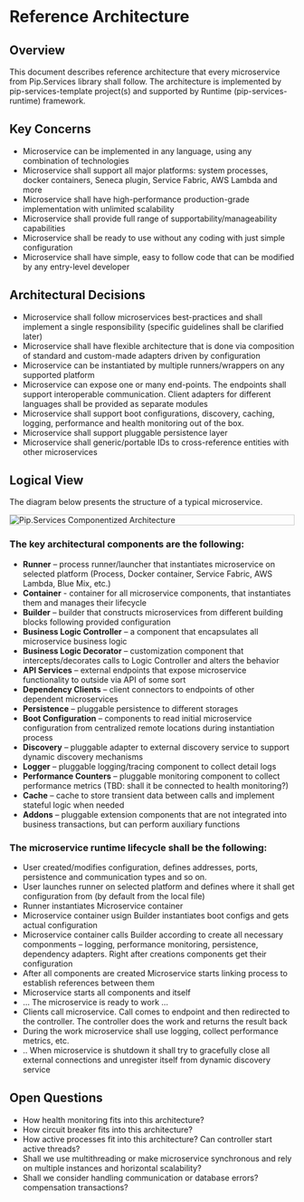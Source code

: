 # Reference Architecture

## Overview

This document describes reference architecture that every microservice from Pip.Services library shall follow.
The architecture is implemented by pip-services-template project(s) and supported by Runtime (pip-services-runtime) framework.

## Key Concerns

- Microservice can be implemented in any language, using any combination of technologies
- Microservice shall support all major platforms: system processes, docker containers, Seneca plugin, Service Fabric, AWS Lambda and more
- Microservice shall have high-performance production-grade implementation with unlimited scalability
- Microservice shall provide full range of supportability/manageability capabilities
- Microservice shall be ready to use without any coding with just simple configuration
- Microservice shall have simple, easy to follow code that can be modified by any entry-level developer

## Architectural Decisions

- Microservice shall follow microservices best-practices and shall implement a single responsibility (specific guidelines shall be clarified later)
- Microservice shall have flexible architecture that is done via composition of standard and custom-made adapters driven by configuration
- Microservice can be instantiated by multiple runners/wrappers on any supported platform
- Microservice can expose one or many end-points. The endpoints shall support interoperable communication. Client adapters for different languages shall be provided as separate modules
- Microservice shall support boot configurations, discovery, caching, logging, performance and health monitoring out of the box.
- Microservice shall support pluggable persistence layer
- Microservice shall generic/portable IDs to cross-reference entities with other microservices

## Logical View

The diagram below presents the structure of a typical microservice.

<div style="border: 1px solid #ccc">
  <img src="https://github.com/pip-services/pip-services/blob/master/design/ComponentizedArchitecture.png" alt="Pip.Services Componentized Architecture" style="display:block;">
</div>

### The key architectural components are the following:

- **Runner** – process runner/launcher that instantiates microservice on selected platform (Process, Docker container, Service Fabric, AWS Lambda, Blue Mix, etc.)
- **Container** - container for all microservice components, that instantiates them and manages their lifecycle
- **Builder** – builder that constructs microservices from different building blocks following provided configuration
- **Business Logic Controller** – a component that encapsulates all microservice business logic
- **Business Logic Decorator** – customization component that intercepts/decorates calls to Logic Controller and alters the behavior
- **API Services** – external endpoints that expose microservice functionality to outside via API of some sort
- **Dependency Clients** – client connectors to endpoints of other dependent microservices
- **Persistence** – pluggable persistence to different storages
- **Boot Configuration** – components to read initial microservice configuration from centralized remote locations during instantiation process
- **Discovery** – pluggable adapter to external discovery service to support dynamic discovery mechanisms
- **Logger** – pluggable logging/tracing component to collect detail logs
- **Performance Counters** – pluggable monitoring component to collect performance metrics (TBD: shall it be connected to health monitoring?)
- **Cache** – cache to store transient data between calls and implement stateful logic when needed
- **Addons** – pluggable extension components that are not integrated into business transactions, but can perform auxiliary functions 

### The microservice runtime lifecycle shall be the following:

- User created/modifies configuration, defines addresses, ports, persistence and communication types and so on.
- User launches runner on selected platform and defines where it shall get configuration from (by default from the local file)
- Runner instantiates Microservice container
- Microservice container usign Builder instantiates boot configs and gets actual configuration
- Microservice container calls Builder according to create all necessary componments – logging, performance monitoring, persistence, dependency adapters. Right after creations components get their configuration
- After all components are created Microservice starts linking process to establish references between them
- Microservice starts all components and itself
- … The microservice is ready to work …
- Clients call microservice. Call comes to endpoint and then redirected to the controller. The controller does the work and returns the result back
- During the work microservice shall use logging, collect performance metrics, etc.
- .. When microservice is shutdown it shall try to gracefully close all external connections and unregister itself from dynamic discovery service

## Open Questions

- How health monitoring fits into this architecture?
- How circuit breaker fits into this architecture?
- How active processes fit into this architecture? Can controller start active threads?
- Shall we use multithreading or make microservice synchronous and rely on multiple instances and horizontal scalability?
- Shall we consider handling communication or database errors? compensation transactions?